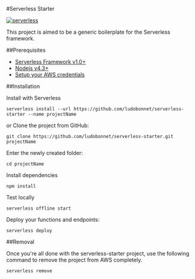 #Serverless Starter

[![serverless](http://public.serverless.com/badges/v3.svg)](http://www.serverless.com)

This project is aimed to be a generic boilerplate for the Serverless framework.

##Prerequisites

- [Serverless Framework v1.0+](https://serverless.com/)
- [Nodejs v4.3+](https://nodejs.org/)
- [Setup your AWS credentials](https://serverless.com/framework/docs/providers/aws/guide/credentials/)

##Installation

Install with Serverless
```
serverless install --url https://github.com/ludobonnet/serverless-starter --name projectName
```

or Clone the project from GitHub:
```
git clone https://github.com/ludobonnet/serverless-starter.git projectName
```

Enter the newly created folder:
```
cd projectName
```

Install dependencies
```
npm install
```

Test locally
```
serverless offline start
```

Deploy your functions and endpoints:
```
serverless deploy
```

##Removal

Once you're all done with the serverless-starter project, use the following command to remove the project from AWS completely.

```
serverless remove
```
